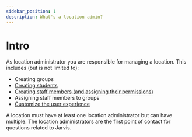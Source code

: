```yaml
---
sidebar_position: 1
description: What's a location admin?
---
```


# Intro

As location administrator you are responsible for managing a location. This includes (but is not limited to):
- Creating groups
- [Creating students](location-admin/user-management)
- [Creating staff members (and assigning their permissions)](location-admin/user-management)
- Assigning staff members to groups
- [Customize the user experience](location-admin/feature-toggles)

A location must have at least one location administrator but can have multiple. The location administrators
are the first point of contact for questions related to Jarvis. 
